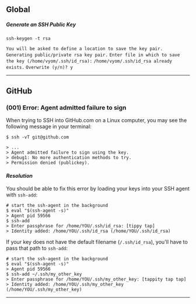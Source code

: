 ## Global

##### Generate an SSH Public Key
```
ssh-keygen -t rsa
```

`You will be asked to define a location to save the key pair.`
`Generating public/private rsa key pair.`
`Enter file in which to save the key (/home/vyom/.ssh/id_rsa):`
`/home/vyom/.ssh/id_rsa already exists.`
`Overwrite (y/n)? y`

___

## GitHub

### (001) Error: Agent admitted failure to sign

When trying to SSH into GitHub.com on a Linux computer, you may see the following message in your terminal:

```
$ ssh -vT git@github.com
```

```shell
> ...
> Agent admitted failure to sign using the key.
> debug1: No more authentication methods to try.
> Permission denied (publickey).
```

#### *Resolution*

You should be able to fix this error by loading your keys into your SSH agent with `ssh-add`:

```shell
# start the ssh-agent in the background
$ eval "$(ssh-agent -s)"
> Agent pid 59566
$ ssh-add
> Enter passphrase for /home/YOU/.ssh/id_rsa: [tippy tap]
> Identity added: /home/YOU/.ssh/id_rsa (/home/YOU/.ssh/id_rsa)
```

If your key does not have the default filename (`/.ssh/id_rsa`), you'll have to pass that path to `ssh-add`:

```shell
# start the ssh-agent in the background
$ eval "$(ssh-agent -s)"
> Agent pid 59566
$ ssh-add ~/.ssh/my_other_key
> Enter passphrase for /home/YOU/.ssh/my_other_key: [tappity tap tap]
> Identity added: /home/YOU/.ssh/my_other_key (/home/YOU/.ssh/my_other_key)
```

___

